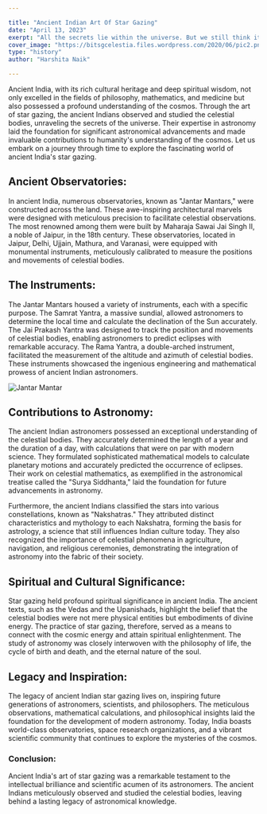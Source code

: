 ```yaml
---

title: "Ancient Indian Art Of Star Gazing"
date: "April 13, 2023"
exerpt: "All the secrets lie within the universe. But we still think its a lie."
cover_image: "https://bitsgcelestia.files.wordpress.com/2020/06/pic2.png?w=550"
type: "history"
author: "Harshita Naik"

---
```


Ancient India, with its rich cultural heritage and deep spiritual wisdom, not only excelled in the fields of philosophy, mathematics, and medicine but also possessed a profound understanding of the cosmos. Through the art of star gazing, the ancient Indians observed and studied the celestial bodies, unraveling the secrets of the universe. Their expertise in astronomy laid the foundation for significant astronomical advancements and made invaluable contributions to humanity's understanding of the cosmos. Let us embark on a journey through time to explore the fascinating world of ancient India's star gazing.

## Ancient Observatories:

In ancient India, numerous observatories, known as "Jantar Mantars," were constructed across the land. These awe-inspiring architectural marvels were designed with meticulous precision to facilitate celestial observations. The most renowned among them were built by Maharaja Sawai Jai Singh II, a noble of Jaipur, in the 18th century. These observatories, located in Jaipur, Delhi, Ujjain, Mathura, and Varanasi, were equipped with monumental instruments, meticulously calibrated to measure the positions and movements of celestial bodies.

## The Instruments:

The Jantar Mantars housed a variety of instruments, each with a specific purpose. The Samrat Yantra, a massive sundial, allowed astronomers to determine the local time and calculate the declination of the Sun accurately. The Jai Prakash Yantra was designed to track the position and movements of celestial bodies, enabling astronomers to predict eclipses with remarkable accuracy. The Rama Yantra, a double-arched instrument, facilitated the measurement of the altitude and azimuth of celestial bodies. These instruments showcased the ingenious engineering and mathematical prowess of ancient Indian astronomers.

![Jantar Mantar](https://upload.wikimedia.org/wikipedia/commons/b/b8/Jantar_Mantar%2C_New_Delhi_%28Misra_Yantra%29.jpg)

## Contributions to Astronomy:

The ancient Indian astronomers possessed an exceptional understanding of the celestial bodies. They accurately determined the length of a year and the duration of a day, with calculations that were on par with modern science. They formulated sophisticated mathematical models to calculate planetary motions and accurately predicted the occurrence of eclipses. Their work on celestial mathematics, as exemplified in the astronomical treatise called the "Surya Siddhanta," laid the foundation for future advancements in astronomy.

Furthermore, the ancient Indians classified the stars into various constellations, known as "Nakshatras." They attributed distinct characteristics and mythology to each Nakshatra, forming the basis for astrology, a science that still influences Indian culture today. They also recognized the importance of celestial phenomena in agriculture, navigation, and religious ceremonies, demonstrating the integration of astronomy into the fabric of their society.

## Spiritual and Cultural Significance:

Star gazing held profound spiritual significance in ancient India. The ancient texts, such as the Vedas and the Upanishads, highlight the belief that the celestial bodies were not mere physical entities but embodiments of divine energy. The practice of star gazing, therefore, served as a means to connect with the cosmic energy and attain spiritual enlightenment. The study of astronomy was closely interwoven with the philosophy of life, the cycle of birth and death, and the eternal nature of the soul.

## Legacy and Inspiration:

The legacy of ancient Indian star gazing lives on, inspiring future generations of astronomers, scientists, and philosophers. The meticulous observations, mathematical calculations, and philosophical insights laid the foundation for the development of modern astronomy. Today, India boasts world-class observatories, space research organizations, and a vibrant scientific community that continues to explore the mysteries of the cosmos.

### Conclusion:

Ancient India's art of star gazing was a remarkable testament to the intellectual brilliance and scientific acumen of its astronomers. The ancient Indians meticulously observed and studied the celestial bodies, leaving behind a lasting legacy of astronomical knowledge. 
